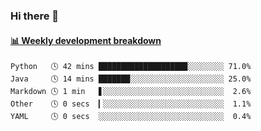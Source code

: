 ### Hi there 👋

<!--
**vsedov/vsedov** is a ✨ _special_ ✨ repository because its `README.md` (this file) appears on your GitHub profile.

Here are some ideas to get you started:

- 🔭 I’m currently working on ...
- 🌱 I’m currently learning ...
- 👯 I’m looking to collaborate on ...
- 🤔 I’m looking for help with ...
- 💬 Ask me about ...
- 📫 How to reach me: ...
- 😄 Pronouns: ...
- ⚡ Fun fact: ...
-->



<!-- waka-box start -->
#### <a href="https://gist.github.com/b7ae11ae916cc3eb529c054e1afad6e2" target="_blank">📊 Weekly development breakdown</a>
```text
Python   🕓 42 mins ███████████████████▉░░░░░░░░ 71.0%
Java     🕓 14 mins ███████░░░░░░░░░░░░░░░░░░░░░ 25.0%
Markdown 🕓 1 min   ▋░░░░░░░░░░░░░░░░░░░░░░░░░░░  2.6%
Other    🕓 0 secs  ▎░░░░░░░░░░░░░░░░░░░░░░░░░░░  1.1%
YAML     🕓 0 secs  ░░░░░░░░░░░░░░░░░░░░░░░░░░░░  0.4%
```
<!-- Powered by https://github.com/YouEclipse/waka-box-go . -->
<!-- waka-box end -->
